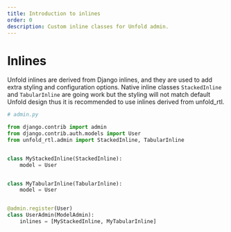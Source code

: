 ```yaml
---
title: Introduction to inlines
order: 0
description: Custom inline classes for Unfold admin.
---
```


# Inlines

Unfold inlines are derived from Django inlines, and they are used to add extra styling and configuration options. Native inline classes `StackedInline` and `TabularInline` are going work but the styling will not match default Unfold design thus it is recommended to use inlines derived from unfold_rtl.

```python
# admin.py

from django.contrib import admin
from django.contrib.auth.models import User
from unfold_rtl.admin import StackedInline, TabularInline


class MyStackedInline(StackedInline):
    model = User


class MyTabularInline(TabularInline):
    model = User


@admin.register(User)
class UserAdmin(ModelAdmin):
    inlines = [MyStackedInline, MyTabularInline]
```
